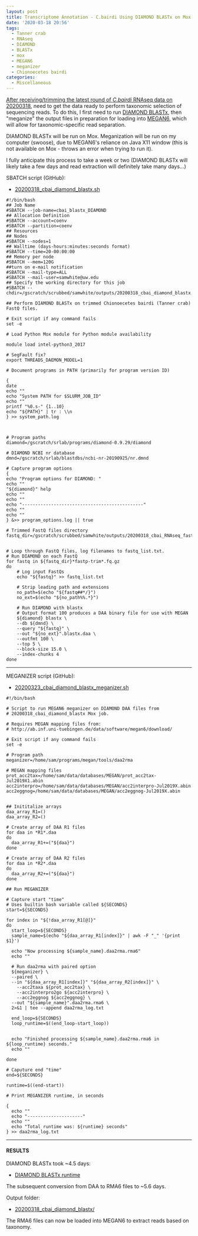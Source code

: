 ```yaml
---
layout: post
title: Transcriptome Annotation - C.bairdi Using DIAMOND BLASTx on Mox and MEGAN6 Meganizer on swoose
date: '2020-03-18 20:56'
tags:
  - Tanner crab
  - RNAseq
  - DIAMOND
  - BLASTx
  - mox
  - MEGAN6
  - meganizer
  - Chionoecetes bairdi
categories:
  - Miscellaneous
---
```

[After receiving/trimming the latest round of _C.bairdi_ RNAseq data on 20200318](https://robertslab.github.io/sams-notebook/2020/03/18/TrimmingQCMultiQC-C.bairdi-RNAseq-FastQ-with-fastp-on-Mox.html), need to get the data ready to perform taxonomic selection of sequencing reads. To do this, I first need to run [DIAMOND BLASTx](https://github.com/bbuchfink/diamond), then "meganize" the output files in preparation for loading into [MEGAN6](https://uni-tuebingen.de/fakultaeten/mathematisch-naturwissenschaftliche-fakultaet/fachbereiche/informatik/lehrstuehle/algorithms-in-bioinformatics/software/megan6/), which will allow for taxonomic-specific read separation.

DIAMOND BLASTx will be run on Mox. Meganization will be run on my computer (swoose), due to MEGAN6's reliance on Java X11 window (this is not available on Mox - throws an error when trying to run it).

I fully anticipate this process to take a week or two (DIAMOND BLASTx will likely take a few days and read extraction will definitely take many days...)

SBATCH script (GitHub):

- [20200318_cbai_diamond_blastx.sh](https://github.com/RobertsLab/sams-notebook/blob/master/sbatch_scripts/20200318_cbai_diamond_blastx.sh)

```shell
#!/bin/bash
## Job Name
#SBATCH --job-name=cbai_blastx_DIAMOND
## Allocation Definition
#SBATCH --account=coenv
#SBATCH --partition=coenv
## Resources
## Nodes
#SBATCH --nodes=1
## Walltime (days-hours:minutes:seconds format)
#SBATCH --time=20-00:00:00
## Memory per node
#SBATCH --mem=120G
##turn on e-mail notification
#SBATCH --mail-type=ALL
#SBATCH --mail-user=samwhite@uw.edu
## Specify the working directory for this job
#SBATCH --chdir=/gscratch/scrubbed/samwhite/outputs/20200318_cbai_diamond_blastx

## Perform DIAMOND BLASTx on trimmed Chionoecetes bairdi (Tanner crab) FastQ files.

# Exit script if any command fails
set -e

# Load Python Mox module for Python module availability

module load intel-python3_2017

# SegFault fix?
export THREADS_DAEMON_MODEL=1

# Document programs in PATH (primarily for program version ID)

{
date
echo ""
echo "System PATH for $SLURM_JOB_ID"
echo ""
printf "%0.s-" {1..10}
echo "${PATH}" | tr : \\n
} >> system_path.log



# Program paths
diamond=/gscratch/srlab/programs/diamond-0.9.29/diamond

# DIAMOND NCBI nr database
dmnd=/gscratch/srlab/blastdbs/ncbi-nr-20190925/nr.dmnd

# Capture program options
{
echo "Program options for DIAMOND: "
echo ""
"${diamond}" help
echo ""
echo ""
echo "----------------------------------------------"
echo ""
echo ""
} &>> program_options.log || true

# Trimmed FastQ files directory
fastq_dir=/gscratch/scrubbed/samwhite/outputs/20200318_cbai_RNAseq_fastp_trimming/


# Loop through FastQ files, log filenames to fastq_list.txt.
# Run DIAMOND on each FastQ
for fastq in ${fastq_dir}*fastp-trim*.fq.gz
do
	# Log input FastQs
	echo "${fastq}" >> fastq_list.txt

	# Strip leading path and extensions
	no_path=$(echo "${fastq##*/}")
	no_ext=$(echo "${no_path%%.*}")

	# Run DIAMOND with blastx
	# Output format 100 produces a DAA binary file for use with MEGAN
	${diamond} blastx \
	--db ${dmnd} \
	--query "${fastq}" \
	--out "${no_ext}".blastx.daa \
	--outfmt 100 \
	--top 5 \
	--block-size 15.0 \
	--index-chunks 4
done
```

---

MEGANIZER script (GitHub):

- [20200323_cbai_diamond_blastx_meganizer.sh](https://github.com/RobertsLab/sams-notebook/blob/master/bash_scripts/20200323_cbai_diamond_blastx_meganizer.sh)

```shell
#!/bin/bash

# Script to run MEGAN6 meganizer on DIAMOND DAA files from
# 20200318_cbai_diamond_blastx Mox job.

# Requires MEGAN mapping files from:
# http://ab.inf.uni-tuebingen.de/data/software/megan6/download/

# Exit script if any command fails
set -e

# Program path
meganizer=/home/sam/programs/megan/tools/daa2rma

# MEGAN mapping files
prot_acc2tax=/home/sam/data/databases/MEGAN/prot_acc2tax-Jul2019X1.abin
acc2interpro=/home/sam/data/databases/MEGAN/acc2interpro-Jul2019X.abin
acc2eggnog=/home/sam/data/databases/MEGAN/acc2eggnog-Jul2019X.abin


## Inititalize arrays
daa_array_R1=()
daa_array_R2=()

# Create array of DAA R1 files
for daa in *R1*.daa
do
  daa_array_R1+=("${daa}")
done

# Create array of DAA R2 files
for daa in *R2*.daa
do
  daa_array_R2+=("${daa}")
done

## Run MEGANIZER

# Capture start "time"
# Uses builtin bash variable called ${SECONDS}
start=${SECONDS}

for index in "${!daa_array_R1[@]}"
do
  start_loop=${SECONDS}
  sample_name=$(echo "${daa_array_R1[index]}" | awk -F "_" '{print $1}')

  echo "Now processing ${sample_name}.daa2rma.rma6"
  echo ""

  # Run daa2rma with paired option
  ${meganizer} \
  --paired \
  --in "${daa_array_R1[index]}" "${daa_array_R2[index]}" \
	--acc2taxa ${prot_acc2tax} \
	--acc2interpro2go ${acc2interpro} \
	--acc2eggnog ${acc2eggnog} \
  --out "${sample_name}".daa2rma.rma6 \
  2>&1 | tee --append daa2rma_log.txt

  end_loop=${SECONDS}
  loop_runtime=$((end_loop-start_loop))


  echo "Finished processing ${sample_name}.daa2rma.rma6 in ${loop_runtime} seconds."
  echo ""

done

# Caputure end "time"
end=${SECONDS}

runtime=$((end-start))

# Print MEGANIZER runtime, in seconds

{
  echo ""
  echo "---------------------"
  echo ""
  echo "Total runtime was: ${runtime} seconds"
} >> daa2rma_log.txt
```

---

#### RESULTS

DIAMOND BLASTx took ~4.5 days:

- [DIAMOND BLASTx runtime](https://github.com/RobertsLab/sams-notebook/blob/master/images/screencaps/20200318_cbai_diamond_blastx_runtime.png?raw=true)

The subsequent conversion from DAA to RMA6 files to ~5.6 days.

Output folder:

- [20200318_cbai_diamond_blastx/](https://gannet.fish.washington.edu/Atumefaciens/20200318_cbai_diamond_blastx/)

The RMA6 files can now be loaded into MEGAN6 to extract reads based on taxonomy.
